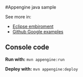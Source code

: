 #Appengine java sample

See more in:

* [Eclipse embiroment](https://cloud.google.com/eclipse/docs/creating-new-webapp)
* [Github Google examples](https://cloud.google.com/appengine/docs/standard/java/quickstart)

## Console code
**Run with:** `mvn appengine:run`

**Deploy with:** `mvn appengine:deploy`
